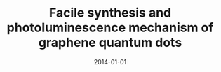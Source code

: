 ---
title: "Facile synthesis and photoluminescence mechanism of graphene quantum dots"
collection: publications
permalink: https://aip.scitation.org/doi/abs/10.1063/1.4904958
date: 2014-01-01
venue: 'Journal of Applied Physics'
citation: ' P. Yang,  L. Zhou, <b>S. Zhang</b>,  N. Wan,  W. Pan,  W. Shen, <b><i>Journal of Applied Physics</i></b>, vol. 116, p. 244306, 2014.'
---